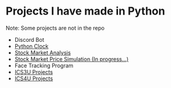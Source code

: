 # Projects I have made in Python

Note: Some projects are not in the repo
- Discord Bot
- [Python Clock](https://github.com/ryanalumkal/Python-Projects/tree/main/python%20clock)
- [Stock Market Analysis](https://github.com/ryanalumkal/Python-Projects/tree/main/stockmarketanalysis)
- [Stock Market Price Simulation (In progress...)](https://github.com/ryanalumkal/SPY-Historical-Price-Simulation)
- Face Tracking Program
- [ICS3U Projects](https://github.com/ryanalumkal/ICS3U-Projects)
- [ICS4U Projects](https://github.com/ryanalumkal/ICS4U-Projects)
